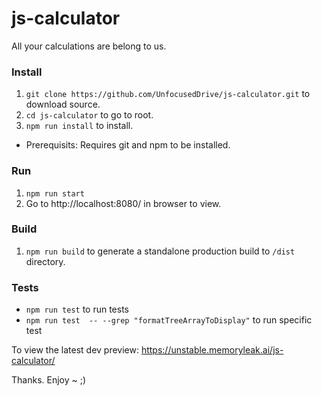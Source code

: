 # js-calculator
All your calculations are belong to us.

### Install
1. `git clone https://github.com/UnfocusedDrive/js-calculator.git` to download source.
2. `cd js-calculator` to go to root.
3. `npm run install` to install.

* Prerequisits: Requires git and npm to be installed.

### Run
1. `npm run start`
2. Go to http://localhost:8080/ in browser to view.

### Build
1. `npm run build` to generate a standalone production build to `/dist` directory.

### Tests
- `npm run test` to run tests
-  `npm run test  -- --grep "formatTreeArrayToDisplay"` to run specific test

To view the latest dev preview:
https://unstable.memoryleak.ai/js-calculator/

Thanks. Enjoy ~ ;)
